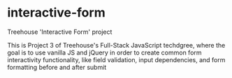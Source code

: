 # interactive-form
Treehouse 'Interactive Form' project

This is Project 3 of Treehouse's Full-Stack JavaScript techdgree, where the goal is to use vanilla JS and jQuery in order to create common form interactivity functionality, like field validation, input dependencies, and form formatting before and after submit
